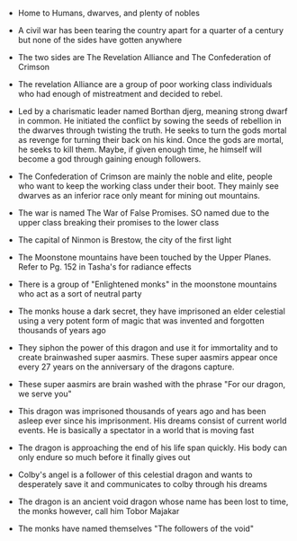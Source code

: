 - Home to Humans, dwarves, and plenty of nobles

- A civil war has been tearing the country apart for a quarter of a century but none of the sides have gotten anywhere

- The two sides are The Revelation Alliance and The Confederation of Crimson

- The revelation Alliance are a group of poor working class individuals who had enough of mistreatment and decided to rebel.

- Led by a charismatic leader named Borthan djerg, meaning strong dwarf in common. He initiated the conflict by sowing the seeds of rebellion in the dwarves through twisting the truth. He seeks to turn the gods mortal as revenge for turning their back on his kind. Once the gods are mortal, he seeks to kill them. Maybe, if given enough time, he himself will become a god through gaining enough followers.

- The Confederation of Crimson are mainly the noble and elite, people who want to keep the working class under their boot. They mainly see dwarves as an inferior race only meant for mining out mountains.

- The war is named The War of False Promises. SO named due to the upper class breaking their promises to the lower class

- The capital of Ninmon is Brestow, the city of the first light

- The Moonstone mountains have been touched by the Upper Planes. Refer to Pg. 152 in Tasha's for radiance effects

- There is a group of "Enlightened monks" in the moonstone mountains who act as a sort of neutral party

- The monks house a dark secret, they have imprisoned an elder celestial using a very potent form of magic that was invented and forgotten thousands of years ago

- They siphon the power of this dragon and use it for immortality and to create brainwashed super aasmirs. These super aasmirs appear once every 27 years on the anniversary of the dragons capture.

- These super aasmirs are brain washed with the phrase "For our dragon, we serve you"

- This dragon was imprisoned thousands of years ago and has been asleep ever since his imprisonment. His dreams consist of current world events. He is basically a spectator in a world that is moving fast

- The dragon is approaching the end of his life span quickly. His body can only endure so much before it finally gives out

- Colby's angel is a follower of this celestial dragon and wants to desperately save it and communicates to colby through his dreams

- The dragon is an ancient void dragon whose name has been lost to time, the monks however, call him Tobor Majakar

- The monks have named themselves "The followers of the void"